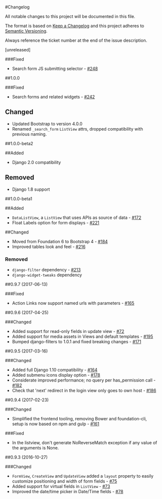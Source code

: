 #Changelog

All notable changes to this project will be documented in this file.

The format is based on [Keep a Changelog](http://keepachangelog.com/) 
and this project adheres to [Semantic Versioning](http://semver.org/).

Always reference the ticket number at the end of the issue description.

[unreleased]

###Fixed

- Search form JS submitting selector - [#248][248]

[248]: //github.com/sanoma/django-arctic/issues/248


##1.0.0

###Fixed

- Search forms and related widgets - [#242][242]

## Changed

- Updated Bootstrap to version 4.0.0
- Renamed `_search_form` `ListView` attrs, dropped compatibility with previous naming.

[242]: //github.com/sanoma/django-arctic/issues/242


##1.0.0-beta2

##Added

- Django 2.0 compatibility

## Removed

- Django 1.8 support


##1.0.0-beta1

##Added

- `DataListView`, a `ListView` that uses APIs as source of data - [#172][172] 
- Float Labels option for form displays - [#221][221]

##Changed

- Moved from Foundation 6 to Bootstrap 4 - [#184][184]
- Improved tables look and feel - [#216][216]

### Removed

- `django-filter` dependency - [#213][213]
- `django-widget-tweaks` dependency

[172]: //github.com/sanoma/django-arctic/issues/172
[184]: //github.com/sanoma/django-arctic/issues/184
[213]: //github.com/sanoma/django-arctic/issues/213
[216]: //github.com/sanoma/django-arctic/issues/216
[221]: //github.com/sanoma/django-arctic/issues/221


##0.9.7 (2017-06-13)

###Fixed

- Action Links now support named urls with parameters - [#165][165]

[165]: //github.com/sanoma/django-arctic/issues/165


##0.9.6 (2017-04-25)

###Changed

- Added support for read-only fields in update view - [#72][72]
- Added support for media assets in Views and default templates - [#195][195]
- Bumped django-filters to 1.0.1 and fixed breaking changes - [#171][171]

[72]: //github.com/sanoma/django-arctic/issues/72
[171]: //github.com/sanoma/django-arctic/issues/171
[195]: //github.com/sanoma/django-arctic/issues/195


##0.9.5 (2017-03-16)

###Changed

- Added full Django 1.10 compatibility - [#164][164]
- Added submenu icons display option - [#178][178]
- Considerate improved performance; no query per has_permission call - [#182][182]
- Check that 'next' redirect in the login view only goes to own host - [#186][186]

[164]: //github.com/sanoma/django-arctic/issues/164
[178]: //github.com/sanoma/django-arctic/issues/178
[182]: //github.com/sanoma/django-arctic/issues/182
[186]: //github.com/sanoma/django-arctic/issues/186


##0.9.4 (2017-02-23)

###Changed

- Simplified the frontend tooling, removing Bower and foundation-cli, setup is 
  now based on npm and gulp - [#161][161]

###Fixed

- In the listview, don't generate NoReverseMatch exception if any value of 
  the arguments is None.

[161]: //github.com/sanoma/django-arctic/issues/161


##0.9.3 (2016-10-27)

###Changed

- `FormView`, `CreateView` and `UpdateView` added a `layout` property to 
  easily customize positioning and width of form fields - [#75][75]
- Added support for virtual fields in `ListView` - [#73][73]
- Improved the date/time picker in Date/Time fields - [#78][78]

[73]: //github.com/sanoma/django-arctic/issues/73
[75]: //github.com/sanoma/django-arctic/issues/75
[78]: //github.com/sanoma/django-arctic/issues/78
